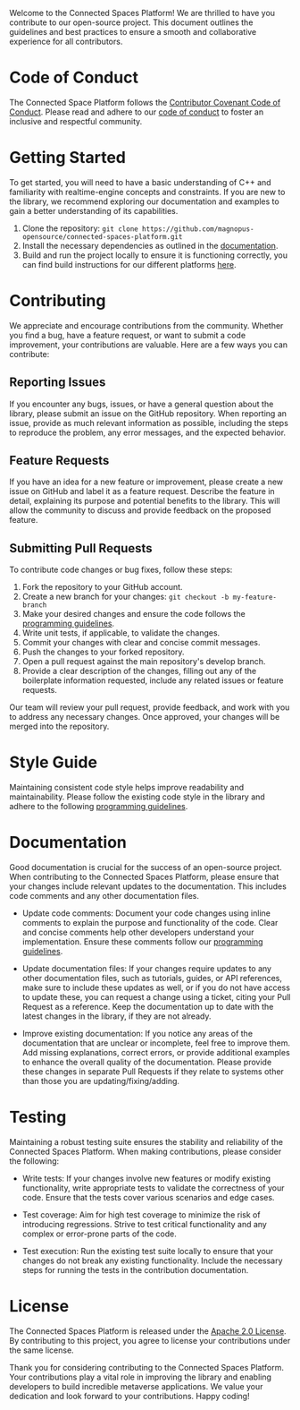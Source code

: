 Welcome to the Connected Spaces Platform! We are thrilled to have you contribute to our open-source project. This document outlines the guidelines and best practices to ensure a smooth and collaborative experience for all contributors.

# Code of Conduct

The Connected Space Platform follows the [Contributor Covenant Code of Conduct](https://www.contributor-covenant.org/version/2/0/code_of_conduct/). Please read and adhere to our [code of conduct](https://github.com/magnopus-opensource/connected-spaces-platform/blob/main/CONDUCT.md) to foster an inclusive and respectful community.

# Getting Started

To get started, you will need to have a basic understanding of C++ and familiarity with realtime-engine concepts and constraints. If you are new to the library, we recommend exploring our documentation and examples to gain a better understanding of its capabilities.

1. Clone the repository: `git clone https://github.com/magnopus-opensource/connected-spaces-platform.git`
2. Install the necessary dependencies as outlined in the [documentation](https://github.com/magnopus-opensource/connected-spaces-platform/wiki/Building-CSP-for-CPP).
3. Build and run the project locally to ensure it is functioning correctly, you can find build instructions for our different platforms [here](https://github.com/magnopus-opensource/connected-spaces-platform#-build-instructions).

# Contributing

We appreciate and encourage contributions from the community. Whether you find a bug, have a feature request, or want to submit a code improvement, your contributions are valuable. Here are a few ways you can contribute:

## Reporting Issues

If you encounter any bugs, issues, or have a general question about the library, please submit an issue on the GitHub repository. When reporting an issue, provide as much relevant information as possible, including the steps to reproduce the problem, any error messages, and the expected behavior.

## Feature Requests

If you have an idea for a new feature or improvement, please create a new issue on GitHub and label it as a feature request. Describe the feature in detail, explaining its purpose and potential benefits to the library. This will allow the community to discuss and provide feedback on the proposed feature.

## Submitting Pull Requests

To contribute code changes or bug fixes, follow these steps:

1. Fork the repository to your GitHub account.
2. Create a new branch for your changes: `git checkout -b my-feature-branch`
3. Make your desired changes and ensure the code follows the [programming guidelines](https://github.com/magnopus-opensource/connected-spaces-platform/wiki/Programming-guidelines).
4. Write unit tests, if applicable, to validate the changes.
5. Commit your changes with clear and concise commit messages.
6. Push the changes to your forked repository.
7. Open a pull request against the main repository's develop branch.
8. Provide a clear description of the changes, filling out any of the boilerplate information requested, include any related issues or feature requests.

Our team will review your pull request, provide feedback, and work with you to address any necessary changes. Once approved, your changes will be merged into the repository.

# Style Guide

Maintaining consistent code style helps improve readability and maintainability. Please follow the existing code style in the library and adhere to the following [programming guidelines](https://github.com/magnopus-opensource/connected-spaces-platform/wiki/Programming-guidelines).

# Documentation

Good documentation is crucial for the success of an open-source project. When contributing to the Connected Spaces Platform, please ensure that your changes include relevant updates to the documentation. This includes code comments and any other documentation files.

* Update code comments: Document your code changes using inline comments to explain the purpose and functionality of the code. Clear and concise comments help other developers understand your implementation. Ensure these comments follow our [programming guidelines](https://github.com/magnopus-opensource/connected-spaces-platform/wiki/Programming-guidelines).

* Update documentation files: If your changes require updates to any other documentation files, such as tutorials, guides, or API references, make sure to include these updates as well, or if you do not have access to update these, you can request a change using a ticket, citing your Pull Request as a reference. Keep the documentation up to date with the latest changes in the library, if they are not already.

* Improve existing documentation: If you notice any areas of the documentation that are unclear or incomplete, feel free to improve them. Add missing explanations, correct errors, or provide additional examples to enhance the overall quality of the documentation. Please provide these changes in separate Pull Requests if they relate to systems other than those you are updating/fixing/adding.

# Testing

Maintaining a robust testing suite ensures the stability and reliability of the Connected Spaces Platform. When making contributions, please consider the following:

* Write tests: If your changes involve new features or modify existing functionality, write appropriate tests to validate the correctness of your code. Ensure that the tests cover various scenarios and edge cases.

* Test coverage: Aim for high test coverage to minimize the risk of introducing regressions. Strive to test critical functionality and any complex or error-prone parts of the code.

* Test execution: Run the existing test suite locally to ensure that your changes do not break any existing functionality. Include the necessary steps for running the tests in the contribution documentation.

# License

The Connected Spaces Platform is released under the [Apache 2.0 License](https://github.com/magnopus-opensource/connected-spaces-platform/blob/main/LICENSE). By contributing to this project, you agree to license your contributions under the same license.

Thank you for considering contributing to the Connected Spaces Platform. Your contributions play a vital role in improving the library and enabling developers to build incredible metaverse applications. We value your dedication and look forward to your contributions. Happy coding!
